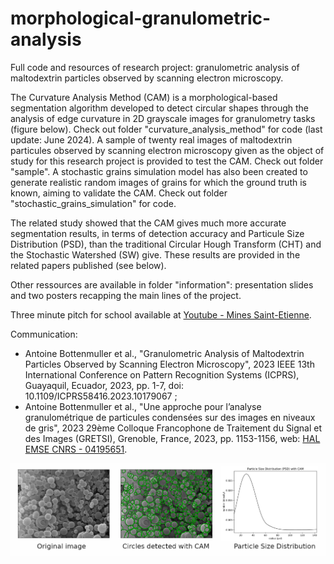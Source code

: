 # morphological-granulometric-analysis
Full code and resources of research project: granulometric analysis of maltodextrin particles observed by scanning electron microscopy.

The Curvature Analysis Method (CAM) is a morphological-based segmentation algorithm developed to detect circular shapes through the analysis of edge curvature in 2D grayscale images for granulometry tasks (figure below). Check out folder "curvature_analysis_method" for code (last update: June 2024). 
A sample of twenty real images of maltodextrin particules observed by scanning electron microscopy given as the object of study for this research project is provided to test the CAM. Check out folder "sample". 
A stochastic grains simulation model has also been created to generate realistic random images of grains for which the ground truth is known, aiming to validate the CAM. Check out folder "stochastic_grains_simulation" for code. 

The related study showed that the CAM gives much more accurate segmentation results, in terms of detection accuracy and Particule Size Distribution (PSD), than the traditional Circular Hough Transform (CHT) and the Stochastic Watershed (SW) give. These results are provided in the related papers published (see below).

Other ressources are available in folder "information": presentation slides and two posters recapping the main lines of the project.

Three minute pitch for school available at [Youtube - Mines Saint-Etienne](https://www.youtube.com/watch?v=pI0GmKkgZ7w).

Communication:
* Antoine Bottenmuller et al., "Granulometric Analysis of Maltodextrin Particles Observed by Scanning Electron Microscopy", 2023 IEEE 13th International Conference on Pattern Recognition Systems (ICPRS), Guayaquil, Ecuador, 2023, pp. 1-7, doi: 10.1109/ICPRS58416.2023.10179067 ;
* Antoine Bottenmuller et al., "Une approche pour l’analyse granulométrique de particules condensées sur des images en niveaux de gris", 2023 29ème Colloque Francophone de Traitement du Signal et des Images (GRETSI), Grenoble, France, 2023, pp. 1153-1156, web: [HAL EMSE CNRS - 04195651](https://hal-emse.ccsd.cnrs.fr/emse-04195651/).

![alt text](https://raw.githubusercontent.com/antoine-bottenmuller/morphological-granulometric-analysis/main/CAM_example.png)
